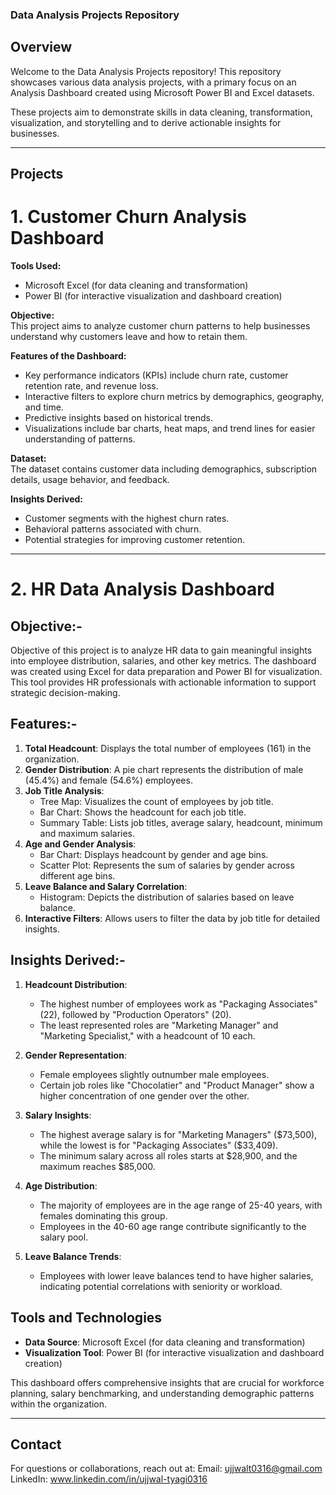 ### Data Analysis Projects Repository  

## Overview  

Welcome to the Data Analysis Projects repository! This repository showcases various data analysis projects, with a primary focus on an Analysis Dashboard created using Microsoft Power BI and Excel datasets.  

These projects aim to demonstrate skills in data cleaning, transformation, visualization, and storytelling and to derive actionable insights for businesses.  

---

## Projects 

# 1. Customer Churn Analysis Dashboard  
**Tools Used:**  
- Microsoft Excel (for data cleaning and transformation)  
- Power BI (for interactive visualization and dashboard creation)  

**Objective:**  
This project aims to analyze customer churn patterns to help businesses understand why customers leave and how to retain them.  

**Features of the Dashboard:**  
- Key performance indicators (KPIs) include churn rate, customer retention rate, and revenue loss.  
- Interactive filters to explore churn metrics by demographics, geography, and time.  
- Predictive insights based on historical trends.  
- Visualizations include bar charts, heat maps, and trend lines for easier understanding of patterns.  

**Dataset:**  
The dataset contains customer data including demographics, subscription details, usage behavior, and feedback.  

**Insights Derived:**  
- Customer segments with the highest churn rates.  
- Behavioral patterns associated with churn.  
- Potential strategies for improving customer retention.  

---

# 2. HR Data Analysis Dashboard  

## Objective:-
Objective of this project is to analyze HR data to gain meaningful insights into employee distribution, salaries, and other key metrics. The dashboard was created using Excel for data preparation and Power BI for visualization. This tool provides HR professionals with actionable information to support strategic decision-making.


## Features:-
1. **Total Headcount**: Displays the total number of employees (161) in the organization.
2. **Gender Distribution**: A pie chart represents the distribution of male (45.4%) and female (54.6%) employees.
3. **Job Title Analysis**:
   - Tree Map: Visualizes the count of employees by job title.
   - Bar Chart: Shows the headcount for each job title.
   - Summary Table: Lists job titles, average salary, headcount, minimum and maximum salaries.
4. **Age and Gender Analysis**:
   - Bar Chart: Displays headcount by gender and age bins.
   - Scatter Plot: Represents the sum of salaries by gender across different age bins.
5. **Leave Balance and Salary Correlation**:
   - Histogram: Depicts the distribution of salaries based on leave balance.
6. **Interactive Filters**: Allows users to filter the data by job title for detailed insights.


## Insights Derived:-
1. **Headcount Distribution**:
   - The highest number of employees work as "Packaging Associates" (22), followed by "Production Operators" (20).
   - The least represented roles are "Marketing Manager" and "Marketing Specialist," with a headcount of 10 each.
   
2. **Gender Representation**:
   - Female employees slightly outnumber male employees.
   - Certain job roles like "Chocolatier" and "Product Manager" show a higher concentration of one gender over the other.

3. **Salary Insights**:
   - The highest average salary is for "Marketing Managers" ($73,500), while the lowest is for "Packaging Associates" ($33,409).
   - The minimum salary across all roles starts at $28,900, and the maximum reaches $85,000.

4. **Age Distribution**:
   - The majority of employees are in the age range of 25-40 years, with females dominating this group.
   - Employees in the 40-60 age range contribute significantly to the salary pool.

5. **Leave Balance Trends**:
   - Employees with lower leave balances tend to have higher salaries, indicating potential correlations with seniority or workload.

     
## Tools and Technologies
- **Data Source**: Microsoft Excel (for data cleaning and transformation)  
- **Visualization Tool**: Power BI (for interactive visualization and dashboard creation)  


This dashboard offers comprehensive insights that are crucial for workforce planning, salary benchmarking, and understanding demographic patterns within the organization.


---
## Contact
For questions or collaborations, reach out at:
Email: ujjwalt0316@gmail.com
LinkedIn: www.linkedin.com/in/ujjwal-tyagi0316

